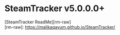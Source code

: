 # SteamTracker v5.0.0.0+
[SteamTracker ReadMe][rm-raw] 	
[rm-raw]: https://malikaqayum.github.io/SteamTracker/

